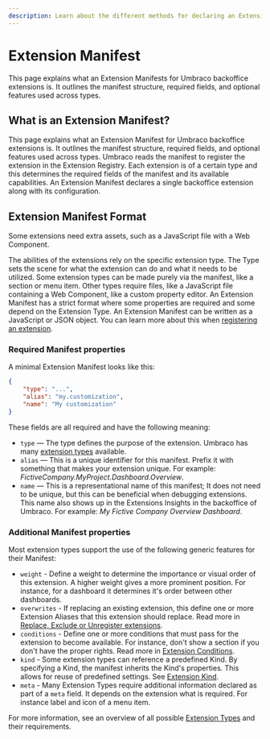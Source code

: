```yaml
---
description: Learn about the different methods for declaring an Extension Manifest.
---
```


# Extension Manifest
This page explains what an Extension Manifests for Umbraco backoffice extensions is. It outlines the manifest structure, required fields, and optional features used across types.

## What is an Extension Manifest?
This page explains what an Extension Manifest for Umbraco backoffice extensions is. It outlines the manifest structure, required fields, and optional features used across types.
Umbraco reads the manifest to register the extension in the Extension Registry.
Each extension is of a certain type and this determines the required fields of the manifest and its available capabilities.
An Extension Manifest declares a single backoffice extension along with its configuration.

## Extension Manifest Format
Some extensions need extra assets, such as a JavaScript file with a Web Component.

The abilities of the extensions rely on the specific extension type. The Type sets the scene for what the extension can do and what it needs to be utilized. Some extension types can be made purely via the manifest, like a section or menu item. Other types require files, like a JavaScript file containing a Web Component, like a custom property editor.
An Extension Manifest has a strict format where some properties are required and some depend on the Extension Type. An Extension Manifest can be written as a JavaScript or JSON object. You can learn more about this when [registering an extension](extension-registry).
### Required Manifest properties
A minimal Extension Manifest looks like this:

```json
{
    "type": "...",
    "alias": "my.customization",
    "name": "My customization"
}
```

These fields are all required and have the following meaning:

* `type` — The type defines the purpose of the extension. Umbraco has many [extension types](../extension-types) available.
* `alias` — This is a unique identifier for this manifest. Prefix it with something that makes your extension unique. For example: _FictiveCompany.MyProject.Dashboard.Overview_.
* `name` — This is a representational name of this manifest; It does not need to be unique, but this can be beneficial when debugging extensions. This name also shows up in the Extensions Insights in the backoffice of Umbraco. For example: _My Fictive Company Overview Dashboard_.

### Additional Manifest properties
Most extension types support the use of the following generic features for their Manifest:

* `weight` - Define a weight to determine the importance or visual order of this extension. A higher weight gives a more prominent position. For instance, for a dashboard it determines it's order between other dashboards.
* `overwrites` - If replacing an existing extension, this define one or more Extension Aliases that this extension should replace. Read more in [Replace, Exclude or Unregister extensions](replace-exclude-or-unregister.md).
* `conditions` - Define one or more conditions that must pass for the extension to become available. For instance, don't show a section if you don't have the proper rights. Read more in [Extension Conditions](../extension-conditions.md). 
* `kind` - Some extension types can reference a predefined Kind. By specifying a Kind, the manifest inherits the Kind's properties. This allows for reuse of predefined settings. See [Extension Kind](../extension-kind.md).
* `meta` - Many Extension Types require additional information declared as part of a `meta` field. It depends on the extension what is required. For instance label and icon of a menu item.

For more information, see an overview of all possible [Extension Types](../extension-types/) and their requirements.